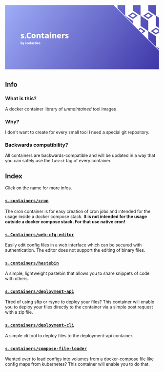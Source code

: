 # [![s.Containers](./.github/logo.png)](#)

## Info

### What is this?
A docker container library of *unmaintained* tool images

### Why?
I don't want to create for every small tool I need a special git repository.

### Backwards compatibility?
All containers are backwards-compatible and will be updated in a way that you can safely use
the `latest` tag of every container.

## Index
Click on the name for more infos.

### [`s.containers/cron`](./src/cron/README.md)
The cron container is for easy creation of cron jobs and intended for the usage inside a
docker compose stack. **It is not intended for the usage outside a docker compose stack.
For that use native cron!**

### [`s.Containers/web-cfg-editor`](./src/web-cfg-editor/README.md)
Easily edit config files in a web interface which can be secured with authentication.
The editor does not support the editing of binary files.

### [`s.containers/hastebin`](./src/hastebin/README.md)
A simple, lightweight pastebin that allows you to share snippets of code with others.

### [`s.containers/deployment-api`](./src/deployment-api/README.md)
Tired of using sftp or rsync to deploy your files? This container will enable you to
deploy your files directly to the container via a simple post request with a zip file.

### [`s.containers/deployment-cli`](./src/deployment-cli/README.md)
A simple cli tool to deploy files to the deployment-api container.

### [`s.containers/compose-file-loader`](./src/compose-file-loader/README.md)
Wanted ever to load configs into volumes from a docker-compose file like config maps
from kubernetes? This container will enable you to do that.

